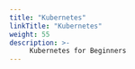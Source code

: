 ```yaml
---
title: "Kubernetes"
linkTitle: "Kubernetes"
weight: 55
description: >-
     Kubernetes for Beginners
---
```




